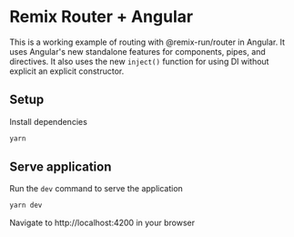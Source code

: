 # Remix Router + Angular

This is a working example of routing with @remix-run/router in Angular. It uses Angular's new standalone features for components, pipes, and directives. It also uses the new `inject()` function for using DI without explicit an explicit constructor.

## Setup

Install dependencies

```sh
yarn
```

## Serve application

Run the `dev` command to serve the application

```sh
yarn dev
```

Navigate to http://localhost:4200 in your browser
